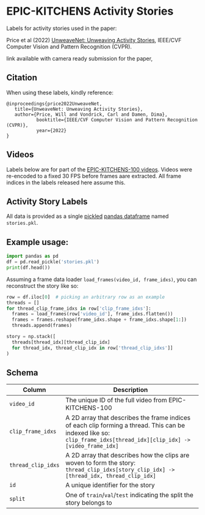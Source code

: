 # EPIC-KITCHENS Activity Stories

Labels for activity stories used in the paper: 

Price et al (2022) [UnweaveNet: Unweaving Activity Stories](https://arxiv.org/abs/2112.10194), IEEE/CVF Computer Vision and Pattern Recognition (CVPR).

link available with camera ready submission for the paper,

## Citation

When using these labels, kindly reference:
```
@inproceedings{price2022UnweaveNet,
   title={UnweaveNet: Unweaving Activity Stories},
   author={Price, Will and Vondrick, Carl and Damen, Dima},
           booktitle={IEEE/CVF Computer Vision and Pattern Recognition (CVPR)},
           year={2022}
} 
```

## Videos

Labels below are for part of the [EPIC-KITCHENS-100 videos](https://data.bris.ac.uk/data/dataset/2g1n6qdydwa9u22shpxqzp0t8m). Videos were re-encoded to a fixed 30 FPS before frames aare extracted. All frame indices in the labels released here assume this.

## Activity Story Labels

All data is provided as a single [pickled](https://docs.python.org/3/library/pickle.html) [pandas dataframe](https://pandas.pydata.org/docs/reference/api/pandas.DataFrame.html) named `stories.pkl`.

## Example usage:
```python
import pandas as pd
df = pd.read_pickle('stories.pkl')
print(df.head())
```

Assuming a frame data loader `load_frames(video_id, frame_idxs)`, you can reconstruct the story like so:

```python
row = df.iloc[0]  # picking an arbitrary row as an example
threads = []
for thread_clip_frame_idxs in row['clip_frame_idxs']:
  frames = load_frames(row['video_id'], frame_idxs.flatten())
  frames = frames.reshape(frame_idxs.shape + frame_idxs.shape[1:])
  threads.append(frames)

story = np.stack([
  threads[thread_idx][thread_clip_idx]
  for thread_idx, thread_clip_idx in row['thread_clip_idxs']]
)
```

## Schema

| Column             | Description                                                                                                                                                          |
|--------------------|----------------------------------------------------------------------------------------------------------------------------------------------------------------------|
| `video_id`         | The unique ID of the full video from EPIC-KITCHENS-100                                                                                                               |
| `clip_frame_idxs`  | A 2D array that describes the frame indices of each clip forming a thread. This can be indexed like so: `clip_frame_idxs[thread_idx][clip_idx] -> [video_frame_idx]` |
| `thread_clip_idxs` | A 2D array that describes how the clips are woven to form the story: `thread_clip_idxs[story_clip_idx] -> [thread_idx, thread_clip_idx]`                             |
| `id`               | A unique identifier for the story                                                                                                                                    |
| `split`            | One of `train`/`val`/`test` indicating the split the story belongs to                                                                                                |


